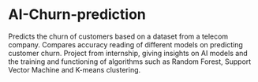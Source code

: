 # AI-Churn-prediction
Predicts the churn of customers based on a dataset from a telecom company. Compares accuracy reading of different models on predicting customer churn. 
Project from internship, giving insights on AI models and the training and functioning of algorithms such as Random Forest, Support Vector Machine and K-means clustering.
